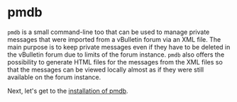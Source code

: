 # pmdb

`pmdb` is a small command-line too that can be used to manage private messages
that were imported from a vBulletin forum via an XML file. The main purpose is
to keep private messages even if they have to be deleted in the vBulletin forum
due to limits of the forum instance. `pmdb` also offers the possibility to
generate HTML files for the messages from the XML files so that the messages can
be viewed locally almost as if they were still available on the forum instance.


Next, let's get to the [installation of pmdb](installation.md).
